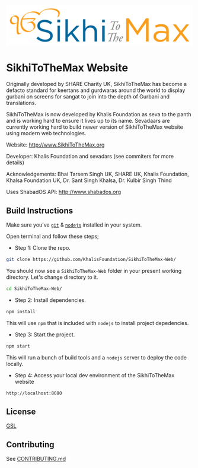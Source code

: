 ![SikhiToTheMax's logo](/assets/images/sttm_logo.png)

# SikhiToTheMax Website

Originally developed by SHARE Charity UK, SikhiToTheMax has become a defacto standard for keertans and gurdwaras around the world to display gurbani on screens for sangat to join into the depth of Gurbani and translations.

SikhiToTheMax is now developed by Khalis Foundation as seva to the panth and is working hard to ensure it lives up to its name. 
Sevadaars are currently working hard to build newer version of SikhiToTheMax website using modern web technologies.

Website: http://www.SikhiToTheMax.org

Developer: Khalis Foundation and sevadars (see commiters for more details)

Acknowledgements: Bhai Tarsem Singh UK, SHARE UK, Khalis Foundation, Khalsa Foundation UK, Dr. Sant Singh Khalsa, Dr. Kulbir Singh Thind

Uses ShabadOS API: http://www.shabados.org

## Build Instructions

Make sure you've [`git`](https://git-scm.com/book/en/v2/Getting-Started-Installing-Git) & [`nodejs`](https://nodejs.org/en/) installed in your system. 

Open terminal and follow these steps;

* Step 1: Clone the repo.

```bash
git clone https://github.com/KhalisFoundation/SikhiToTheMax-Web/
```

You should now see a `SikhiToTheMax-Web` folder in your present working directory. Let's change directory to it.

```bash
cd SikhiToTheMax-Web/
```

* Step 2: Install dependencies.


```bash
npm install
```

This will use `npm` that is included with `nodejs` to install project depedencies.

* Step 3: Start the project.

```bash
npm start
```

This will run a bunch of build tools and a `nodejs` server to deploy the code locally.

* Step 4: Access your local dev environment of the SikhiToTheMax website

```bash
http://localhost:8080
```

## License
[GSL](/LICENSE)

## Contributing
See [CONTRIBUTING.md](CONTRIBUTING.md)
